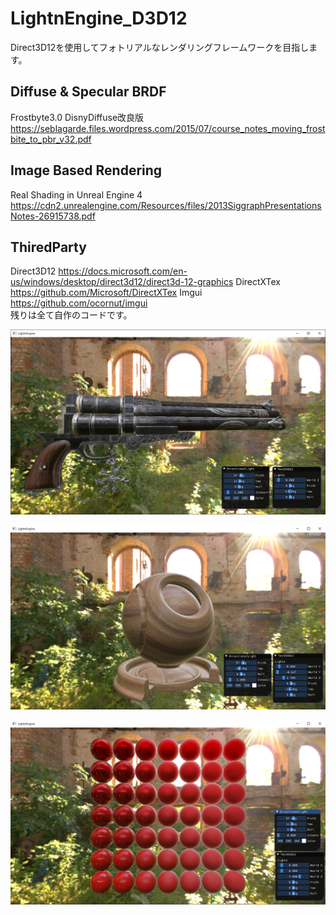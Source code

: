 # LightnEngine_D3D12
Direct3D12を使用してフォトリアルなレンダリングフレームワークを目指します。

## Diffuse & Specular BRDF
Frostbyte3.0 DisnyDiffuse改良版 https://seblagarde.files.wordpress.com/2015/07/course_notes_moving_frostbite_to_pbr_v32.pdf

## Image Based Rendering
Real Shading in Unreal Engine 4  https://cdn2.unrealengine.com/Resources/files/2013SiggraphPresentationsNotes-26915738.pdf

## ThiredParty
Direct3D12  https://docs.microsoft.com/en-us/windows/desktop/direct3d12/direct3d-12-graphics
DirectXTex  https://github.com/Microsoft/DirectXTex
Imgui  https://github.com/ocornut/imgui  
残りは全て自作のコードです。

![銃](https://github.com/LightnGames/LightnEngine_D3D12/blob/develop/image/LTN_Gun.png)

![シェーダーボール](https://github.com/LightnGames/LightnEngine_D3D12/blob/develop/image/LTN_Wood.png)

![PBRボール](https://github.com/LightnGames/LightnEngine_D3D12/blob/develop/image/LTN_Balls.png)

